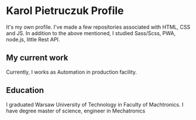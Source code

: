 # Karol Pietruczuk Profile

It's my own profile. I've made a few repositories associated with HTML, CSS and JS.
In addition to the above mentioned, I studied Sass/Scss, PWA, node.js, little Rest API.

## My current work

Currently, I works as Automation in production facility.

## Education

I graduated Warsaw University of Technology in Faculty of Machtronics. 
I have degree master of science, engineer in Mechatronics



